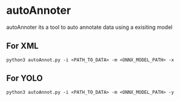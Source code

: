 # autoAnnoter
autoAnnoter its a tool to auto annotate data using a exisiting model

## For XML
```
python3 autoAnnot.py -i <PATH_TO_DATA> -m <ONNX_MODEL_PATH> -x
```
## For YOLO
```
python3 autoAnnot.py -i <PATH_TO_DATA> -m <ONNX_MODEL_PATH> -y
```
